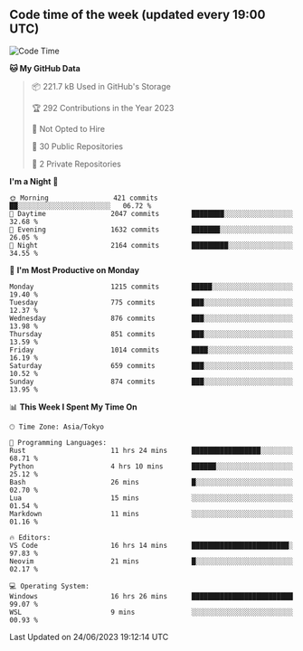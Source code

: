 ## Code time of the week (updated every 19:00 UTC)

<!--START_SECTION:waka-->
![Code Time](http://img.shields.io/badge/Code%20Time-1%2C890%20hrs%2016%20mins-blue)

**🐱 My GitHub Data** 

> 📦 221.7 kB Used in GitHub's Storage 
 > 
> 🏆 292 Contributions in the Year 2023
 > 
> 🚫 Not Opted to Hire
 > 
> 📜 30 Public Repositories 
 > 
> 🔑 2 Private Repositories 
 > 
**I'm a Night 🦉** 

```text
🌞 Morning                421 commits         ██░░░░░░░░░░░░░░░░░░░░░░░   06.72 % 
🌆 Daytime                2047 commits        ████████░░░░░░░░░░░░░░░░░   32.68 % 
🌃 Evening                1632 commits        ███████░░░░░░░░░░░░░░░░░░   26.05 % 
🌙 Night                  2164 commits        █████████░░░░░░░░░░░░░░░░   34.55 % 
```
📅 **I'm Most Productive on Monday** 

```text
Monday                   1215 commits        █████░░░░░░░░░░░░░░░░░░░░   19.40 % 
Tuesday                  775 commits         ███░░░░░░░░░░░░░░░░░░░░░░   12.37 % 
Wednesday                876 commits         ███░░░░░░░░░░░░░░░░░░░░░░   13.98 % 
Thursday                 851 commits         ███░░░░░░░░░░░░░░░░░░░░░░   13.59 % 
Friday                   1014 commits        ████░░░░░░░░░░░░░░░░░░░░░   16.19 % 
Saturday                 659 commits         ███░░░░░░░░░░░░░░░░░░░░░░   10.52 % 
Sunday                   874 commits         ███░░░░░░░░░░░░░░░░░░░░░░   13.95 % 
```


📊 **This Week I Spent My Time On** 

```text
🕑︎ Time Zone: Asia/Tokyo

💬 Programming Languages: 
Rust                     11 hrs 24 mins      █████████████████░░░░░░░░   68.71 % 
Python                   4 hrs 10 mins       ██████░░░░░░░░░░░░░░░░░░░   25.12 % 
Bash                     26 mins             █░░░░░░░░░░░░░░░░░░░░░░░░   02.70 % 
Lua                      15 mins             ░░░░░░░░░░░░░░░░░░░░░░░░░   01.54 % 
Markdown                 11 mins             ░░░░░░░░░░░░░░░░░░░░░░░░░   01.16 % 

🔥 Editors: 
VS Code                  16 hrs 14 mins      ████████████████████████░   97.83 % 
Neovim                   21 mins             █░░░░░░░░░░░░░░░░░░░░░░░░   02.17 % 

💻 Operating System: 
Windows                  16 hrs 26 mins      █████████████████████████   99.07 % 
WSL                      9 mins              ░░░░░░░░░░░░░░░░░░░░░░░░░   00.93 % 
```


 Last Updated on 24/06/2023 19:12:14 UTC
<!--END_SECTION:waka-->